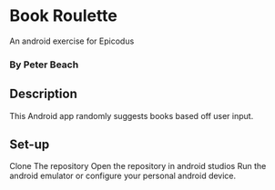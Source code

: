# Book Roulette
An android exercise for Epicodus 

### By Peter Beach

## Description

This Android app randomly suggests books based off user input.

## Set-up 

Clone The repository
Open the repository in android studios
Run the android emulator or configure your personal android device.
